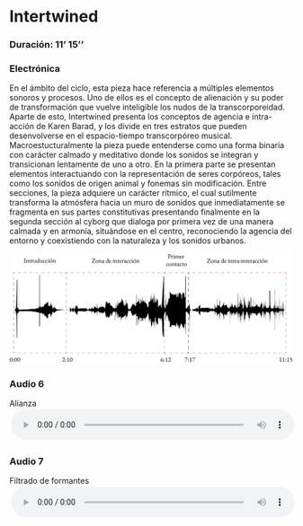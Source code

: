# Intertwined						          
### Duración: 11’ 15’’
### Electrónica

En el ámbito del ciclo, esta pieza hace referencia a múltiples elementos sonoros y procesos. Uno de ellos es el concepto de alienación y su poder de transformación que vuelve inteligible los nudos de la transcorporeidad. Aparte de esto, Intertwined presenta los conceptos de agencia e intra-acción de Karen Barad, y los divide en tres estratos que pueden desenvolverse en el espacio-tiempo transcorpóreo musical. Macroestucturalmente la pieza puede entenderse como una forma binaria con carácter calmado y meditativo donde los sonidos se integran y transicionan lentamente de uno a otro. En la primera parte se presentan elementos interactuando con la representación de seres corpóreos, tales como los sonidos de origen animal y fonemas sin modificación. Entre secciones, la pieza adquiere un carácter rítmico, el cual sutilmente transforma la atmósfera hacia un muro de sonidos que inmediatamente se fragmenta en sus partes constitutivas presentando finalmente en la segunda sección al cyborg que dialoga por primera vez de una manera calmada y en armonía, situándose en el centro, reconociendo la agencia del entorno y coexistiendo con la naturaleza y los sonidos urbanos.


<img src="../assets/forma_intert@4x.png" alt="drawing" width="1000">

### Audio 6
Alianza
<audio controls style="width: 100%; padding: 0.5%">
        <source src="https://github.com/mezaga/entrelazados/blob/main/XENO_ACORDE_VOCES.mp3">
    </audio>
### Audio 7
Filtrado de formantes
<audio controls style="width: 100%; padding: 0.5%">
        <source src="../audios/filtrado_formantes.mp3">
    </audio>
